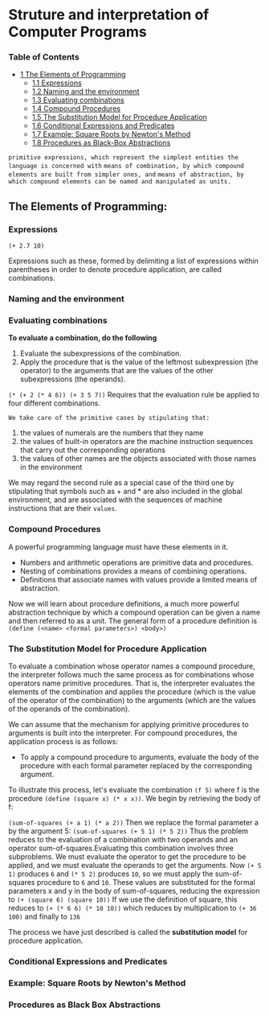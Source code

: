 # Struture and interpretation of Computer Programs

### Table of Contents

- [1 The Elements of Programming](#the-elements-of-programming)
  - [1.1 Expressions](#expressions)
  - [1.2 Naming and the environment](#naming-and-the-environment)
  - [1.3 Evaluating combinations](#evaluating-combinations)
  - [1.4 Compound Procedures](#compound-procedures)
  - [1.5 The Substitution Model for Procedure Application](#the-substitution-model-for-procedure-application)
  - [1.6 Conditional Expressions and Predicates](#conditional-expressions-and-predicates)
  - [1.7 Example: Square Roots by Newton's Method](#expressions)
  - [1.8 Procedures as Black-Box Abstractions](#procedures-as-black-box-abstractions)

`primitive expressions, which represent the simplest entities the language is concerned with`
`means of combination, by which compound elements are built from simpler ones, and`
`means of abstraction, by which compound elements can be named and manipulated as units.`

## The Elements of Programming:

### Expressions

    (+ 2.7 10)

Expressions such as these, formed by delimiting a list of expressions within parentheses in order to denote procedure application, are called combinations.

### Naming and the environment

### Evaluating combinations

**To evaluate a combination, do the following**

1. Evaluate the subexpressions of the combination.
2. Apply the procedure that is the value of the leftmost subexpression (the operator) to the arguments that are the values of the other subexpressions (the operands).

`(* (+ 2 (* 4 6)) (+ 3 5 7))`
Requires that the evaluation rule be applied to four different combinations.

`We take care of the primitive cases by stipulating that:`

1. the values of numerals are the numbers that they name
2. the values of built-in operators are the machine instruction sequences that carry out the corresponding operations
3. the values of other names are the objects associated with those names in the environment

We may regard the second rule as a special case of the third one by stipulating that symbols such as + and \* are also included in the global environment, and are associated with the sequences of machine instructions that are their `values`.

### Compound Procedures

A powerful programming language must have these elements in it.

- Numbers and arithmetic operations are primitive data and procedures.
- Nesting of combinations provides a means of combining operations.
- Definitions that associate names with values provide a limited means of abstraction.

Now we will learn about procedure definitions, a much more powerful abstraction technique by which a compound operation can be given a name and then referred to as a unit.
The general form of a procedure definition is
`(define (<name> <formal parameters>) <body>)`

### The Substitution Model for Procedure Application

To evaluate a combination whose operator names a compound procedure, the interpreter follows much the same process as for combinations whose operators name primitive procedures. That is, the interpreter evaluates the elements of the combination and applies the procedure (which is the value of the operator of the combination) to the arguments (which are the values of the operands of the combination).

We can assume that the mechanism for applying primitive procedures to arguments is built into the interpreter. For compound procedures, the application process is as follows:

- To apply a compound procedure to arguments, evaluate the body of the procedure with each formal parameter replaced by the corresponding argument.

To illustrate this process, let's evaluate the combination
`(f 5)`
where f is the procedure `(define (square x) (* x x))`. We begin by retrieving the body of f:

`(sum-of-squares (+ a 1) (* a 2))`
Then we replace the formal parameter a by the argument 5:
`(sum-of-squares (+ 5 1) (* 5 2))`
Thus the problem reduces to the evaluation of a combination with two operands and an operator sum-of-squares.Evaluating this combination involves three subproblems. We must evaluate the operator to get the procedure to be applied, and we must evaluate the operands to get the arguments. Now `(+ 5 1)` produces `6` and `(* 5 2)` produces `10`, so we must apply the sum-of-squares procedure to `6` and `10`. These values are substituted for the formal parameters x and y in the body of sum-of-squares, reducing the expression to
`(+ (square 6) (square 10))`
If we use the definition of square, this reduces to
`(+ (* 6 6) (* 10 10))`
which reduces by multiplication to
`(+ 36 100)`
and finally to
`136`

The process we have just described is called the **substitution model** for procedure application.

### Conditional Expressions and Predicates

### Example: Square Roots by Newton's Method

### Procedures as Black Box Abstractions
